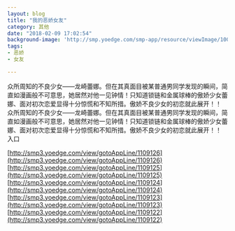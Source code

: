 ```yaml
---
layout: blog
title: "我的恶娇女友"
category: 其他
date: "2018-02-09 17:02:54"
background-image: 'http://smp.yoedge.com/smp-app/resource/viewImage/1002366appline.png'
tags:
- 恶娇
- 女友

---
```

众所周知的不良少女——龙崎蕾娜。但在其真面目被某普通男同学发现的瞬间，简直如漫画般不可意思，她居然对他一见钟情！只知道锁链和金属球棒的傲娇少女蕾娜、面对初次恋爱显得十分惊慌和不知所措。傲娇不良少女的初恋就此展开！！
众所周知的不良少女——龙崎蕾娜。但在其真面目被某普通男同学发现的瞬间，简直如漫画般不可意思，她居然对他一见钟情！只知道锁链和金属球棒的傲娇少女蕾娜、面对初次恋爱显得十分惊慌和不知所措。傲娇不良少女的初恋就此展开！！
入口

[http://smp3.yoedge.com/view/gotoAppLine/1109126](http://smp3.yoedge.com/view/gotoAppLine/1109126)
[http://smp3.yoedge.com/view/gotoAppLine/1109125](http://smp3.yoedge.com/view/gotoAppLine/1109125)
[http://smp3.yoedge.com/view/gotoAppLine/1109124](http://smp3.yoedge.com/view/gotoAppLine/1109124)
[http://smp3.yoedge.com/view/gotoAppLine/1109123](http://smp3.yoedge.com/view/gotoAppLine/1109123)
[http://smp3.yoedge.com/view/gotoAppLine/1109122](http://smp3.yoedge.com/view/gotoAppLine/1109122)

        

